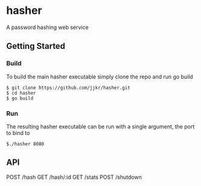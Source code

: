 # hasher
A password hashing web service

## Getting Started
### Build

To build the main hasher executable simply clone the repo and run go build

    $ git clone https://github.com/jjkr/hasher.git
    $ cd hasher
    $ go build

### Run

The resulting hasher executable can be run with a single argument, the port to bind to

    $./hasher 8080

## API

 POST /hash
 GET  /hash/:id
 GET  /stats
 POST /shutdown
